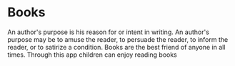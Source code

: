 # Books
An author's purpose is his reason for or intent in writing. An author's purpose may be to amuse the reader, to persuade the reader, to inform the reader, or to satirize a condition.
Books are the best friend of anyone in all times.
Through this app children can enjoy reading books


